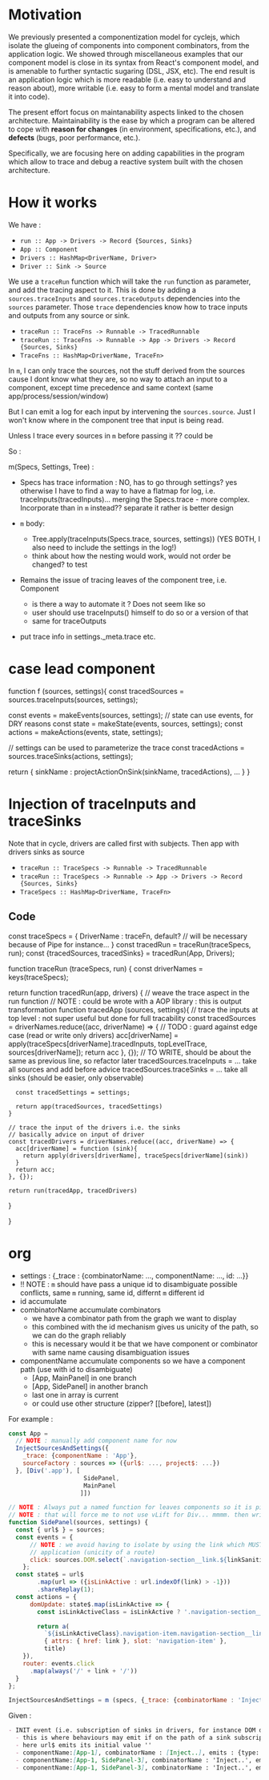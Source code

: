 # Motivation
We previously presented a componentization model for cyclejs, which isolate the glueing of 
components into component combinators, from the application logic. We showed through 
miscellaneous examples that our component model is close in its syntax from React's component 
model, and is amenable to further syntactic sugaring (DSL, JSX, etc). The end result is an 
application logic which is more readable (i.e. easy to understand and reason about), more 
writable (i.e. easy to form a mental model and translate it into code). 

The present effort focus on maintanability aspects linked to the chosen architecture. 
Maintainability is the ease by which a program can be altered to cope with **reason for changes** 
(in environment, specifications, etc.), and **defects** (bugs, poor performance, etc.). 

Specifically, we are focusing here on adding capabilities in the program which allow to trace 
and debug a reactive system built with the chosen architecture.

# How it works
We have :

- `run :: App -> Drivers -> Record {Sources, Sinks}`
- `App :: Component`
- `Drivers :: HashMap<DriverName, Driver>`
- `Driver :: Sink -> Source`
 
We use a `traceRun` function which will take the `run` function as parameter, and add the tracing
 aspect to it. This is done by adding a `sources.traceInputs` and `sources.traceOutputs` 
 dependencies into the `sources` parameter. 
 Those `trace` dependencies know how to trace inputs and outputs from any source or sink.

- `traceRun :: TraceFns -> Runnable -> TracedRunnable`
- `traceRun :: TraceFns -> Runnable -> App -> Drivers -> Record {Sources, Sinks}`
- `TraceFns :: HashMap<DriverName, TraceFn>`

In `m`, I can only trace the sources, not the stuff derived from the sources cause I dont know 
what they are, so no way to attach an input to a component, except time precedence and same 
context (same app/process/session/window)

But I can emit a log for each input by intervening the `sources.source`. Just I won't know where 
in the component tree that input is being read.

Unless I trace every sources in `m` before passing it ?? could be

So :

m(Specs, Settings, Tree) :

- Specs has trace information : NO, has to go through settings? yes otherwise I have to find a 
way to have a flatmap for log, i.e. traceInputs(tracedInputs)... merging the Specs.trace - more 
complex. Incorporate than in `m` instead?? separate it rather is better design
- `m` body:
  - Tree.apply(traceInputs(Specs.trace, sources, settings)) (YES BOTH, I also need to include the 
  settings   in  the log!)
  - think about how the nesting would work, would not order be changed? to test

- Remains the issue of tracing leaves of the component tree, i.e. Component
  - is there a way to automate it ? Does not seem like so
  - user should use traceInputs() himself to do so or a version of that
  - same for traceOutputs

- put trace info in settings._meta.trace etc.

# case lead component
function f (sources, settings){
  const tracedSources = sources.traceInputs(sources, settings);
  
  const events = makeEvents(sources, settings);
  // state can use events, for DRY reasons
  const state = makeState(events, sources, settings);
  const actions = makeActions(events, state, settings);
  
  // settings can be used to parameterize the trace
  const tracedActions = sources.traceSinks(actions, settings);
  
  return {
    sinkName : projectActionOnSink(sinkName, tracedActions),
    ...
  }
}

# Injection of traceInputs and traceSinks
Note that in cycle, drivers are called first with subjects. Then app with drivers sinks as source

- `traceRun :: TraceSpecs -> Runnable -> TracedRunnable`
- `traceRun :: TraceSpecs -> Runnable -> App -> Drivers -> Record {Sources, Sinks}`
- `TraceSpecs :: HashMap<DriverName, TraceFn>`

## Code
const traceSpecs = {
  DriverName : traceFn,
  default? // will be necessary because of Pipe for instance...
}
const tracedRun = traceRun(traceSpecs, run);
const {tracedSources, tracedSinks} = tracedRun(App, Drivers);

function traceRun (traceSpecs, run) {
  const driverNames = keys(traceSpecs);
  
  return function tracedRun(app, drivers) {
    // weave the trace aspect in the run function
    // NOTE : could be wrote with a AOP library : this is output transformation
    function tracedApp (sources, settings){
      // trace the inputs at top level : not super useful but done for full tracability
      const tracedSources = driverNames.reduce((acc, driverName) => {
      // TODO : guard against edge case (read or write only drivers)
        acc[driverName] = apply(traceSpecs[driverName].tracedInputs, topLevelTrace, sources[driverName]);
        return acc
      }, {});
      // TO WRITE, should be about the same as previous line, so refactor later
      tracedSources.traceInputs = ... take all sources and add before advice
      tracedSources.traceSinks = ... take all sinks (should be easier, only observable)
      
      const tracedSettings = settings;

      return app(tracedSources, tracedSettings)
    }
    
    // trace the input of the drivers i.e. the sinks
    // basically advice on input of driver
    const tracedDrivers = driverNames.reduce((acc, driverName) => {
      acc[driverName] = function (sink){
        return apply(drivers[driverName], traceSpecs[driverName](sink))
      }
      return acc;
    }, {});

    return run(tracedApp, tracedDrivers)
  }
  
}

# org
- settings : {_trace : {combinatorName: ..., componentName: ..., id: ...}}
- !! NOTE : `m` should have pass a unique id to disambiguate possible conflicts, same `m` 
running, same id, differnt `m` different id
- id accumulate
- combinatorName accumulate combinators
  - we have a combinator path from the graph we want to display
  - this combined with the id mechanism gives us unicity of the path, so we can do the graph 
  reliably
  - this is necessary would it be that we have component or combinator with same name causing 
  disambiguation issues
- componentName accumulate components so we have a component path (use with id to disambiguate)
  - [App, MainPanel] in one branch
  - [App, SidePanel] in another branch
  - last one in array is current
  - or could use other structure (zipper? [[before], latest])

For example :

```javascript
const App = 
  // NOTE : manually add component name for now 
  InjectSourcesAndSettings({
    _trace: {componentName : 'App'},
    sourceFactory : sources => ({url$: ..., project$: ...})
  }, [Div('.app'), [
                     SidePanel,
                     MainPanel
                    ]])

// NOTE : Always put a named function for leaves components so it is picked up by the trace mechanism
// NOTE : that will force me to not use vLift for Div... mmmm. then write helper `NameFn(fn, name)`
function SidePanel(sources, settings) {
  const { url$ } = sources;
  const events = {
      // NOTE : we avoid having to isolate by using the link which MUST be unique over the whole
      // application (unicity of a route)
      click: sources.DOM.select(`.navigation-section__link.${linkSanitized}`).events('click')
    };
  const state$ = url$
        .map(url => ({isLinkActive : url.indexOf(link) > -1}))
        .shareReplay(1);
  const actions = {
      domUpdate: state$.map(isLinkActive => {
        const isLinkActiveClass = isLinkActive ? '.navigation-section__link--active' : '';

        return a(
          `${isLinkActiveClass}.navigation-item.navigation-section__link.${linkSanitized}`,
          { attrs: { href: link }, slot: 'navigation-item' },
          title)
    }),
    router: events.click
      .map(always('/' + link + '/'))
  }
}; 
```

```javascript
InjectSourcesAndSettings = m (specs, {_trace: {combinatorName : 'InjectSourcesAndSettings'}})
```

Given :

```markdown
- INIT event (i.e. subscription of sinks in drivers, for instance DOM display)
  - this is where behaviours may emit if on the path of a sink subscription
  - here url$ emits its initial value ''
  - componentName:[App-1], combinatorName : [Inject..], emits : {type: source, value: ''}, when:..., id : 1
  - componentName:[App-1, SidePanel-3], combinatorName : 'Inject..', emits : {type: source, value: ''}, when:..., id : 3
  - componentName:[App-1, SidePanel-3], combinatorName : 'Inject..', emits : {type: sink, value: ..}, when:..., id : 3
```
